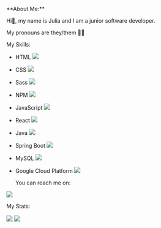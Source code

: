 <p > **About Me:** </p>

<p> Hi👋, my name is Julia and I am a junior software developer.

My pronouns are they/them 🏳️‍🌈 </p>



<p> My Skills:</p>

- HTML <span ><img src="https://img.shields.io/badge/HTML5-E34F26?style=for-the-badge&logo=html5&logoColor=white" /></span>
- CSS <span><img src="https://img.shields.io/badge/CSS3-1572B6?style=for-the-badge&logo=css3&logoColor=white" /></span>
- Sass <span><img src="https://img.shields.io/badge/Sass-CC6699?style=for-the-badge&logo=sass&logoColor=white" /></span>
- NPM <span><img src="https://img.shields.io/badge/npm-CB3837?style=for-the-badge&logo=npm&logoColor=white" /></span>
- JavaScript <span><img src="https://img.shields.io/badge/JavaScript-323330?style=for-the-badge&logo=javascript&logoColor=F7DF1E" /></span>
- React <span><img src="https://img.shields.io/badge/React-20232A?style=for-the-badge&logo=react&logoColor=61DAFB" /></span>
- Java <span><img src="https://img.shields.io/badge/Java-ED8B00?style=for-the-badge&logo=java&logoColor=white" /></span>
- Spring Boot <span><img src="https://img.shields.io/badge/Spring_Boot-F2F4F9?style=for-the-badge&logo=spring-boot" /></span>
- MySQL <span><img src="https://img.shields.io/badge/MySQL-005C84?style=for-the-badge&logo=mysql&logoColor=white" /></span>
- Google Cloud Platform <span><img src="https://img.shields.io/badge/Google_Cloud-4285F4?style=for-the-badge&logo=google-cloud&logoColor=white" /></span>

   <p> You can reach me on:</p>

<a href="https://www.linkedin.com/in/julia-banerjee-0a40511b0/" target="blank"><img align="center" src="https://img.shields.io/badge/LinkedIn-0077B5?style=for-the-badge&logo=linkedin&logoColor=white" /></a>
   
   <p> My Stats: </p>
 <img src="https://github-readme-stats.vercel.app/api/top-langs/?username=juliabanerjee" img align="center"/>    
 <img src="https://github-readme-stats.vercel.app/api?username=juliabanerjee" img align="center"/>   

